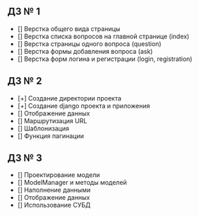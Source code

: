 ## ДЗ № 1

- [] Верстка общего вида страницы
- [] Верстка списка вопросов на главной странице (index)
- [] Верстка страницы одного вопроса (question)
- [] Верстка формы добавления вопроса (ask)
- [] Верстка форм логина и регистрации (login, registration)

## ДЗ № 2
- [+] Создание директории проекта
- [+] Создание django проекта и приложения
- [] Отображение данных
- [] Маршрутизация URL
- [] Шаблонизация
- [] Функция пагинации

## ДЗ № 3
- [] Проектирование модели
- [] ModelManager и методы моделей
- [] Наполнение данными
- [] Отображение данных
- [] Использование СУБД
